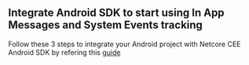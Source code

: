 ## Integrate Android SDK to start using In App Messages and System Events tracking

Follow these 3 steps to integrate your Android project with Netcore CEE Android SDK by refering this [guide](https://cedocs.netcorecloud.com/)
